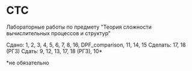# CTC
Лабораторные работы по предмету "Теория сложности вычислительных процессов и структур"

Сдано: 1, 2, 3, 4, 5, 6, 7, 8, 16, DPF_comparison, 11, 14, 15
Сделать: 17, 18 (РГЗ)
Сдать: 9, 12, 13, 17, 18 (РГЗ), 10*

*не обязательно